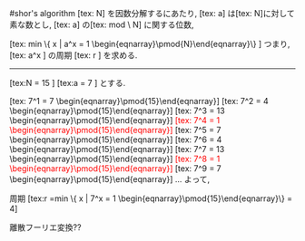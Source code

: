 #shor's algorithm
[tex: N] を因数分解するにあたり, [tex: a]  は[tex: N]に対して素な数とし,
[tex: a] の[tex: mod \ N] に関する位数,

[tex:
min \\{ x | a\^x = 1 \begin{eqnarray}\pmod{N}\end{eqnarray}\\}
]
つまり, [tex: a\^x ] の周期 [tex: r ] を求める.
* * *

[tex:N = 15  ]
[tex:a = 7 ]
とする.


[tex: 7\^1 = 7 \begin{eqnarray}\pmod{15}\end{eqnarray}]
[tex: 7\^2 = 4 \begin{eqnarray}\pmod{15}\end{eqnarray}]
[tex: 7\^3 = 13 \begin{eqnarray}\pmod{15}\end{eqnarray}]
<span style="color: #ff0000">[tex: 7\^4 = 1 \begin{eqnarray}\pmod{15}\end{eqnarray}]  </span>
[tex: 7\^5 = 7 \begin{eqnarray}\pmod{15}\end{eqnarray}]
[tex: 7\^6 = 4 \begin{eqnarray}\pmod{15}\end{eqnarray}]
[tex: 7\^7 = 13 \begin{eqnarray}\pmod{15}\end{eqnarray}]
<span style="color: #ff0000">[tex: 7\^8 = 1 \begin{eqnarray}\pmod{15}\end{eqnarray}] </span>
[tex: 7\^9 = 7 \begin{eqnarray}\pmod{15}\end{eqnarray}]
...
よって,


周期 [tex:r =min \\{ x | 7\^x = 1 \begin{eqnarray}\pmod{15}\end{eqnarray}\\} = 4]

離散フーリエ変換??
